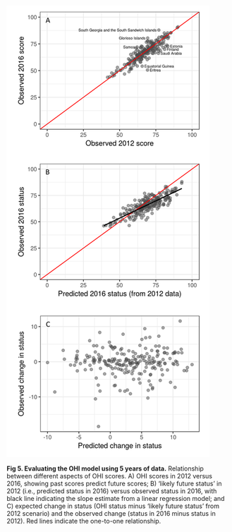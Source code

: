 ![fig 5](../figs/fig5.png)

**Fig 5. Evaluating the OHI model using 5 years of data.**
Relationship between different aspects of OHI scores. A) OHI scores in 2012 versus 2016, showing past scores predict future scores; B) ‘likely future status’ in 2012 (i.e., predicted status in 2016) versus observed status in 2016, with black line indicating the slope estimate from a linear regression model; and C) expected change in status (OHI status minus ‘likely future status’ from 2012 scenario) and the observed change (status in 2016 minus status in 2012). Red lines indicate the one-to-one relationship.
